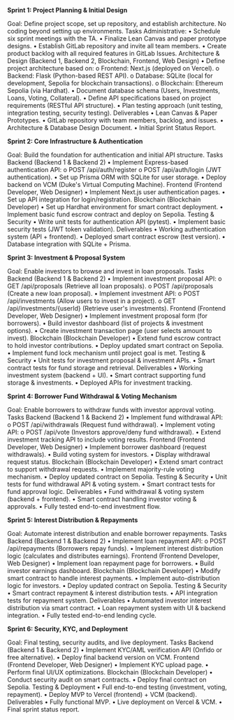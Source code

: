 **Sprint 1: Project Planning & Initial Design**

Goal: Define project scope, set up repository, and establish architecture. No coding beyond
setting up environments.
Tasks
Administrative:
• Schedule six sprint meetings with the TA.
• Finalize Lean Canvas and paper prototype designs.
• Establish GitLab repository and invite all team members.
• Create product backlog with all required features in GitLab Issues.
Architecture & Design (Backend 1, Backend 2, Blockchain, Frontend, Web Design)
• Define project architecture based on:
o Frontend: Next.js (deployed on Vercel).
o Backend: Flask (Python-based REST API).
o Database: SQLite (local for development, Sepolia for blockchain transactions).
o Blockchain: Ethereum Sepolia (via Hardhat).
• Document database schema (Users, Investments, Loans, Voting, Collateral).
• Define API specifications based on project requirements (RESTful API structure).
• Plan testing approach (unit testing, integration testing, security testing).
Deliverables
• Lean Canvas & Paper Prototypes.
• GitLab repository with team members, backlog, and issues.
• Architecture & Database Design Document.
• Initial Sprint Status Report.

**Sprint 2: Core Infrastructure & Authentication**

Goal: Build the foundation for authentication and initial API structure.
Tasks
Backend (Backend 1 & Backend 2)
• Implement Express-based authentication API:
o POST /api/auth/register
o POST /api/auth/login (JWT authentication).
• Set up Prisma ORM with SQLite for user storage.
• Deploy backend on VCM (Duke's Virtual Computing Machine).
Frontend (Frontend Developer, Web Designer)
• Implement Next.js user authentication pages.
• Set up API integration for login/registration.
Blockchain (Blockchain Developer)
• Set up Hardhat environment for smart contract deployment.
• Implement basic fund escrow contract and deploy on Sepolia.
Testing & Security
• Write unit tests for authentication API (pytest).
• Implement basic security tests (JWT token validation).
Deliverables
• Working authentication system (API + frontend).
• Deployed smart contract escrow (test version).
• Database integration with SQLite + Prisma.

**Sprint 3: Investment & Proposal System**

Goal: Enable investors to browse and invest in loan proposals.
Tasks
Backend (Backend 1 & Backend 2)
• Implement investment proposal API:
o GET /api/proposals (Retrieve all loan proposals).
o POST /api/proposals (Create a new loan proposal).
• Implement investment API:
o POST /api/investments (Allow users to invest in a project).
o GET /api/investments/{userId} (Retrieve user's investments).
Frontend (Frontend Developer, Web Designer)
• Implement investment proposal form (for borrowers).
• Build investor dashboard (list of projects & investment options).
• Create investment transaction page (user selects amount to invest).
Blockchain (Blockchain Developer)
• Extend fund escrow contract to hold investor contributions.
• Deploy updated smart contract on Sepolia.
• Implement fund lock mechanism until project goal is met.
Testing & Security
• Unit tests for investment proposal & investment APIs.
• Smart contract tests for fund storage and retrieval.
Deliverables
• Working investment system (backend + UI).
• Smart contract supporting fund storage & investments.
• Deployed APIs for investment tracking.

**Sprint 4: Borrower Fund Withdrawal & Voting Mechanism**

Goal: Enable borrowers to withdraw funds with investor approval voting.
Tasks
Backend (Backend 1 & Backend 2)
• Implement fund withdrawal API:
o POST /api/withdrawals (Request fund withdrawal).
• Implement voting API:
o POST /api/vote (Investors approve/deny fund withdrawal).
• Extend investment tracking API to include voting results.
Frontend (Frontend Developer, Web Designer)
• Implement borrower dashboard (request withdrawals).
• Build voting system for investors.
• Display withdrawal request status.
Blockchain (Blockchain Developer)
• Extend smart contract to support withdrawal requests.
• Implement majority-rule voting mechanism.
• Deploy updated contract on Sepolia.
Testing & Security
• Unit tests for fund withdrawal API & voting system.
• Smart contract tests for fund approval logic.
Deliverables
• Fund withdrawal & voting system (backend + frontend).
• Smart contract handling investor voting & approvals.
• Fully tested end-to-end investment flow.

**Sprint 5: Interest Distribution & Repayments**

Goal: Automate interest distribution and enable borrower repayments.
Tasks
Backend (Backend 1 & Backend 2)
• Implement loan repayment API:
o POST /api/repayments (Borrowers repay funds).
• Implement interest distribution logic (calculates and distributes earnings).
Frontend (Frontend Developer, Web Designer)
• Implement loan repayment page for borrowers.
• Build investor earnings dashboard.
Blockchain (Blockchain Developer)
• Modify smart contract to handle interest payments.
• Implement auto-distribution logic for investors.
• Deploy updated contract on Sepolia.
Testing & Security
• Smart contract repayment & interest distribution tests.
• API integration tests for repayment system.
Deliverables
• Automated investor interest distribution via smart contract.
• Loan repayment system with UI & backend integration.
• Fully tested end-to-end lending cycle.

**Sprint 6: Security, KYC, and Deployment**

Goal: Final testing, security audits, and live deployment.
Tasks
Backend (Backend 1 & Backend 2)
• Implement KYC/AML verification API (Onfido or free alternative).
• Deploy final backend version on VCM.
Frontend (Frontend Developer, Web Designer)
• Implement KYC upload page.
• Perform final UI/UX optimizations.
Blockchain (Blockchain Developer)
• Conduct security audit on smart contracts.
• Deploy final contract on Sepolia.
Testing & Deployment
• Full end-to-end testing (investment, voting, repayment).
• Deploy MVP to Vercel (frontend) + VCM (backend).
Deliverables
• Fully functional MVP.
• Live deployment on Vercel & VCM.
• Final sprint status report.
